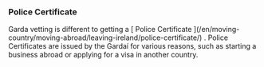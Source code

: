 ###  Police Certificate

Garda vetting is different to getting a [ Police Certificate ](/en/moving-
country/moving-abroad/leaving-ireland/police-certificate/) . Police
Certificates are issued by the Gardaí for various reasons, such as starting a
business abroad or applying for a visa in another country.
